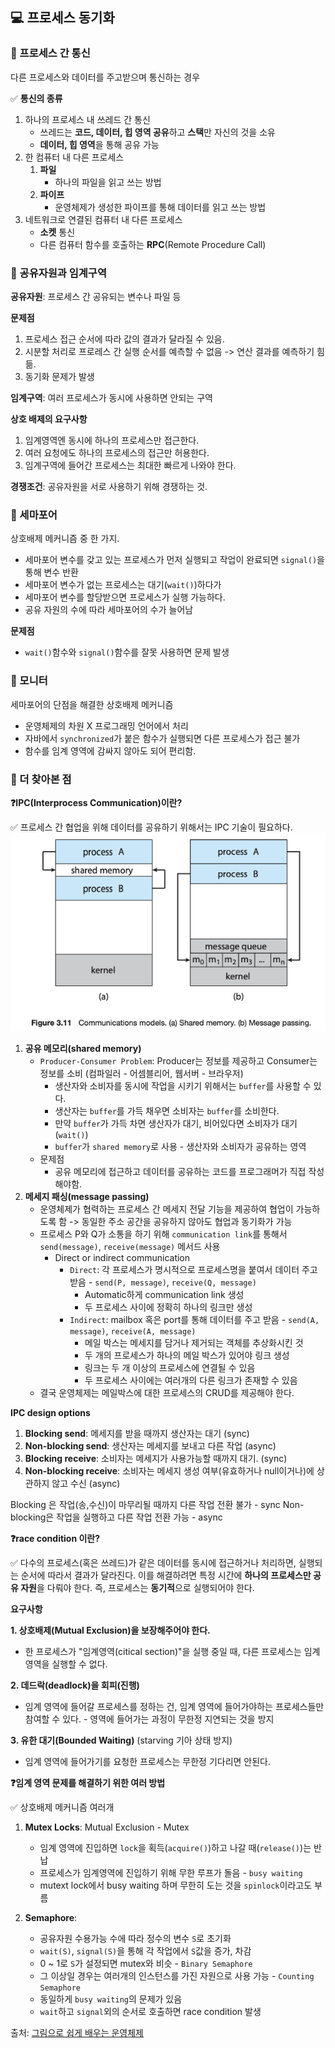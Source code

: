 ## 💻 프로세스 동기화

### 📌 프로세스 간 통신

다른 프로세스와 데이터를 주고받으며 통신하는 경우

✅ **통신의 종류**

1. 하나의 프로세스 내 쓰레드 간 통신
    - 쓰레드는 **코드, 데이터, 힙 영역 공유**하고 **스택**만 자신의 것을 소유
    - **데이터, 힙 영역**을 통해 공유 가능
2. 한 컴퓨터 내 다른 프로세스
    1. **파일**
        - 하나의 파일을 읽고 쓰는 방법
    2. **파이프**
        - 운영체제가 생성한 파이프를 통해 데이터를 읽고 쓰는 방법
3. 네트워크로 연결된 컴퓨터 내 다른 프로세스
    - **소켓** 통신
    - 다른 컴퓨터 함수를 호출하는 **RPC**(Remote Procedure Call)

### 📌 공유자원과 임계구역

**공유자원**: 프로세스 간 공유되는 변수나 파일 등

**문제점**

1. 프로세스 접근 순서에 따라 값의 결과가 달라질 수 있음.
2. 시분할 처리로 프로레스 간 실행 순서를 예측할 수 없음 -> 연산 결과를 예측하기 힘듦.
3. 동기화 문제가 발생

**임계구역**: 여러 프로세스가 동시에 사용하면 안되는 구역

**상호 배제의 요구사항**

1. 임계영역엔 동시에 하나의 프로세스만 접근한다.
2. 여러 요청에도 하나의 프로세스의 접근만 허용한다.
3. 임계구역에 들어간 프로세스는 최대한 빠르게 나와야 한다.

**경쟁조건**: 공유자원을 서로 사용하기 위해 경쟁하는 것.

### 📌 세마포어

상호배제 메커니즘 중 한 가지.

-   세마포어 변수를 갖고 있는 프로세스가 먼저 실행되고 작업이 완료되면 `signal()`을 통해 변수 반환
-   세마포어 변수가 없는 프로세스는 대기(`wait()`)하다가
-   세마포어 변수를 할당받으면 프로세스가 실행 가능하다.
-   공유 자원의 수에 따라 세마포어의 수가 늘어남

**문제점**

-   `wait()`함수와 `signal()`함수를 잘못 사용하면 문제 발생

### 📌 모니터

세마포어의 단점을 해결한 상호배제 메커니즘

-   운영체제의 차원 X 프로그래밍 언어에서 처리
-   자바에서 `synchronized`가 붙은 함수가 실행되면 다른 프로세스가 접근 불가
-   함수를 임계 영역에 감싸지 않아도 되어 편리함.

### 📌 더 찾아본 점

**❓IPC(Interprocess Communication)이란?**

✅ 프로세스 간 협업을 위해 데이터를 공유하기 위해서는 IPC 기술이 필요하다.
![ipc](./public/IPC_model.png)

1. **공유 메모리(shared memory)**
    - `Producer-Consumer Problem`: Producer는 정보를 제공하고 Consumer는 정보를 소비 (컴파일러 - 어셈블리어, 웹서버 - 브라우저)
        - 생산자와 소비자를 동시에 작업을 시키기 위해서는 `buffer`를 사용할 수 있다.
        - 생산자는 `buffer`를 가득 채우면 소비자는 `buffer`를 소비한다.
        - 만약 `buffer`가 가득 차면 생산자가 대기, 비어있다면 소비자가 대기 (`wait()`)
        - `buffer`가 `shared memory`로 사용 - 생산자와 소비자가 공유하는 영역
    - 문제점
        - 공유 메모리에 접근하고 데이터를 공유하는 코드를 프로그래머가 직접 작성해야함.
2. **메세지 패싱(message passing)**
    - 운영체제가 협력하는 프로세스 간 메세지 전달 기능을 제공하여 협업이 가능하도록 함 -> 동일한 주소 공간을 공유하지 않아도 협업과 동기화가 가능
    - 프로세스 P와 Q가 소통을 하기 위해 `communication link`를 통해서 `send(message)`, `receive(message)` 메서드 사용
        - Direct or indirect communication
            - `Direct`: 각 프로세스가 명시적으로 프로세스명을 붙여서 데이터 주고 받음 - `send(P, message)`, `receive(Q, message)`
                - Automatic하게 communication link 생성
                - 두 프로세스 사이에 정확히 하나의 링크만 생성
            - `Indirect`: mailbox 혹은 port를 통해 데이터를 주고 받음 - `send(A, message)`, `receive(A, message)`
                - 메일 박스는 메세지를 담거나 제거되는 객체를 추상화시킨 것
                - 두 개의 프로세스가 하나의 메일 박스가 있어야 링크 생성
                - 링크는 두 개 이상의 프로세스에 연결될 수 있음
                - 두 프로세스 사이에는 여러개의 다른 링크가 존재할 수 있음
    - 결국 운영체제는 메일박스에 대한 프로세스의 CRUD를 제공해야 한다.

**IPC design options**

1. **Blocking send**: 메세지를 받을 때까지 생산자는 대기 (sync)
2. **Non-blocking send**: 생산자는 메세지를 보내고 다른 작업 (async)
3. **Blocking receive**: 소비자는 메세지가 사용가능할 때까지 대기. (sync)
4. **Non-blocking receive**: 소비자는 메세지 생성 여부(유효하거나 null이거나)에 상관하지 않고 수신 (async)

Blocking 은 작업(송,수신)이 마무리될 때까지 다른 작업 전환 불가 - sync
Non-blocking은 작업을 실행하고 다른 작업 전환 가능 - async

**❓race condition 이란?**

✅ 다수의 프로세스(혹은 쓰레드)가 같은 데이터를 동시에 접근하거나 처리하면, 실행되는 순서에 따라서 결과가 달라진다.
이를 해결하려면 특정 시간에 **하나의 프로세스만 공유 자원**을 다뤄야 한다. 즉, 프로세스는 **동기적**으로 실행되어야 한다.

**요구사항**

**1. 상호배제(Mutual Exclusion)을 보장해주어야 한다.**

-   한 프로세스가 "임계영역(citical section)"을 실행 중일 때, 다른 프로세스는 임계 영역을 실행할 수 없다.

**2. 데드락(deadlock)을 회피(진행)**

-   임계 영역에 들어갈 프로세스를 정하는 건, 임계 영역에 들어가야하는 프로세스들만 참여할 수 있다. - 영역에 들어가는 과정이 무한정 지연되는 것을 방지

**3. 유한 대기(Bounded Waiting)** (starving 기아 상태 방지)

-   임계 영역에 들어가기를 요청한 프로세스는 무한정 기다리면 안된다.

**❓임계 영역 문제를 해결하기 위한 여러 방법**

✅ 상호배제 메커니즘 여러개

1. **Mutex Locks**: Mutual Exclusion - Mutex

    - 임계 영역에 진입하면 `lock`을 획득(`acquire()`)하고 나갈 때(`release()`)는 반납
    - 프로세스가 임계영역에 진입하기 위해 무한 루프가 돌음 - `busy waiting`
    - mutext lock에서 busy waiting 하며 무한히 도는 것을 `spinlock`이라고도 부름

2. **Semaphore**:

    - 공유자원 수용가능 수에 따라 정수의 변수 `S`로 초기화
    - `wait(S)`, `signal(S)`을 통해 각 작업에서 `S`값을 증가, 차감
    - 0 ~ 1로 `S`가 설정되면 mutex와 비슷 - `Binary Semaphore`
    - 그 이상일 경우는 여러개의 인스턴스를 가진 자원으로 사용 가능 - `Counting Semaphore`
    - 동일하게 `busy waiting`의 문제가 있음
    - `wait`하고 `signal`외의 순서로 호출하면 race condition 발생

출처: [그림으로 쉽게 배우는 운영체제](https://www.inflearn.com/course/%EB%B9%84%EC%A0%84%EA%B3%B5%EC%9E%90-%EC%9A%B4%EC%98%81%EC%B2%B4%EC%A0%9C/dashboard)
